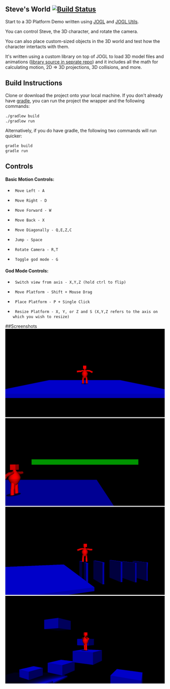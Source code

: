 ## Steve's World [![Build Status](https://travis-ci.org/dannyflax/Steves-World.svg?branch=master)](https://travis-ci.org/dannyflax/Steve-s-World)

Start to a 3D Platform Demo written using [JOGL](http://jogamp.org/jogl/www/) and [JOGL Utils](https://github.com/dannyflax/JOGL-Utilities).

You can control Steve, the 3D character, and rotate the camera. 

You can also place custom-sized objects in the 3D world and test how the character intertacts with them.

It's written using a custom library on top of JOGL to load 3D model files and animations ([library source in seprate repo](https://github.com/dannyflax/JOGL-Utilities)) and it includes all the math for calculating motion, 2D => 3D projections, 3D collisions, and more.

## Build Instructions
Clone or download the project onto your local machine. If you don't already have [gradle](https://gradle.org), you can run the project the wrapper and the following commands:
```
./gradlew build
./gradlew run
```
Alternatively, if you do have gradle, the following two commands will run quicker:
```
gradle build
gradle run
```

## Controls

#### Basic Motion Controls:
 * 		Move Left - A
 * 		Move Right - D
 * 		Move Forward - W
 * 		Move Back - X
 * 		Move Diagonally - Q,E,Z,C
 * 		Jump - Space
 * 		Rotate Camera - R,T
 * 		Toggle god mode - G

#### God Mode Controls:
 * 		Switch view from axis - X,Y,Z (hold ctrl to flip)
 * 		Move Platform - Shift + Mouse Drag
 * 		Place Platform - P + Single Click
 * 		Resize Platform - X, Y, or Z and S (X,Y,Z refers to the axis on which you wish to resize)

##Screenshots
![Steve Start](https://github.com/dannyflax/Steve-s-World/blob/master/Screenshots/shot1.png)
![Steve Add Platform](https://github.com/dannyflax/Steve-s-World/blob/master/Screenshots/shot2.png)
![Steve on Flat Platforms](https://github.com/dannyflax/Steve-s-World/blob/master/Screenshots/shot3.png)
![Steve on Cubes](https://github.com/dannyflax/Steve-s-World/blob/master/Screenshots/shot4.png)
